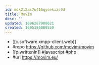 ```yaml
---
id: mck2i2as7u416qysekizs0d
title: Movim
desc: ''
updated: 1696287908621
created: 1695186009550
---
```


- [[c.software.xmpp-client.web]]
- #repo https://github.com/movim/movim
- [[p.writtenIn]] #javascript #php
- #url https://movim.eu/